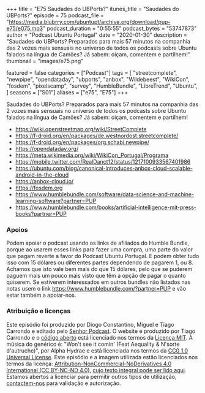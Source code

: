 +++
title = "E75 Saudades do UBPorts?"
itunes_title = "Saudades do UBPorts?"
episode = 75
podcast_file = "https://media.blubrry.com/ubuntupt/archive.org/download/pup-e75/e075.mp3"
podcast_duration = "0:55:55"
podcast_bytes = "53747873"
author = "Podcast Ubuntu Portugal"
date = "2020-01-30"
description = "Saudades do UBPorts? Preparados para mais 57 minutos na companhia das 2 vozes mais sensuais no universo de todos os podcasts sobre Ubuntu falados na língua de Camões? Já sabem: oiçam, comentem e partilhem!"
thumbnail = "images/e75.png"

featured = false
categories = ["Podcast"]
tags = [
  "streetcomplete",
  "newpipe",
  "opendataday",
  "ubports",
  "anbox",
  "Wildebeest",
  "WikiCon",
  "fosdem",
  "pixelscamp",
  "survey",
  "HumbleBundle",
  "LibreTrend",
  "Ubuntu",
]
seasons = ["S01"]
aliases = ["e75", "E75"]
+++

Saudades do UBPorts? Preparados para mais 57 minutos na companhia das 2 vozes mais sensuais no universo de todos os podcasts sobre Ubuntu falados na língua de Camões? Já sabem: oiçam, comentem e partilhem!

* https://wiki.openstreetmap.org/wiki/StreetComplete
* https://f-droid.org/en/packages/de.westnordost.streetcomplete/
* https://f-droid.org/en/packages/org.schabi.newpipe/
* https://opendataday.org/
* https://meta.wikimedia.org/wiki/WikiCon_Portugal/Programa
* https://mobile.twitter.com/RealDanct12/status/1217100933567401986
* https://ubuntu.com/blog/canonical-introduces-anbox-cloud-scalable-android-in-the-cloud
* https://anbox-cloud.io/
* https://fosdem.org
* https://www.humblebundle.com/software/data-science-and-machine-learning-software?partner=PUP
* https://www.humblebundle.com/books/artificial-intelligence-mit-press-books?partner=PUP


### Apoios
Podem apoiar o podcast usando os links de afiliados do Humble Bundle, porque ao usarem esses links para fazer uma compra, uma parte do valor que pagam reverte a favor do Podcast Ubuntu Portugal.
E podem obter tudo isso com 15 dólares ou diferentes partes dependendo de pagarem 1, ou 8.
Achamos que isto vale bem mais do que 15 dólares, pelo que se puderem paguem mais um pouco mais visto que têm a opção de pagar o quanto quiserem.
Se estiverem interessados em outros bundles não listados nas notas usem o link https://www.humblebundle.com/?partner=PUP e vão estar também a apoiar-nos.

### Atribuição e licenças
Este episódio foi produzido por Diogo Constantino, Miguel e Tiago Carrondo e editado pelo [Senhor Podcast](https://senhorpodcast.pt/).
O website é produzido por Tiago Carrondo e o [código aberto](https://gitlab.com/podcastubuntuportugal/website) está licenciado nos termos da [Licença MIT](https://gitlab.com/podcastubuntuportugal/website/main/LICENSE).
A música do genérico é: "Won't see it comin' (Feat Aequality & N'sorte d'autruche)", por Alpha Hydrae e está licenciada nos termos da [CC0 1.0 Universal License](https://creativecommons.org/publicdomain/zero/1.0/).
Este episódio e a imagem utilizada estão licenciados nos termos da licença: [Attribution-NonCommercial-NoDerivatives 4.0 International (CC BY-NC-ND 4.0)](https://creativecommons.org/licenses/by-nc-nd/4.0/), [cujo texto integral pode ser lido aqui](https://creativecommons.org/licenses/by-nc-nd/4.0/legalcode). Estamos abertos a licenciar para permitir outros tipos de utilização, [contactem-nos](https://podcastubuntuportugal.org/contactos) para validação e autorização.

